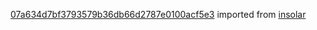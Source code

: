 [07a634d7bf3793579b36db66d2787e0100acf5e3](https://github.com/insolar/insolar/commit/07a634d7bf3793579b36db66d2787e0100acf5e3) imported from [insolar](https://github.com/insolar/insolar)
